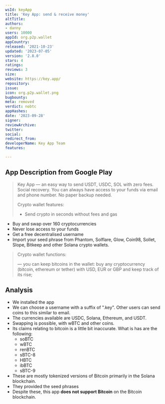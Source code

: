 ```yaml
---
wsId: keyApp
title: 'Key App: send & receive money'
altTitle: 
authors:
- danny
users: 10000
appId: org.p2p.wallet
appCountry: 
released: '2021-10-23'
updated: '2023-07-05'
version: '2.8.0'
stars: 4
ratings: 
reviews: 3
size: 
website: https://key.app/
repository: 
issue: 
icon: org.p2p.wallet.png
bugbounty: 
meta: removed
verdict: nobtc
appHashes: 
date: '2023-09-28'
signer: 
reviewArchive: 
twitter: 
social: 
redirect_from: 
developerName: Key App Team
features: 

---
```


## App Description from Google Play 

> Key App — an easy way to send USDT, USDC, SOL with zero fees.
Social recovery. You can always have access to your funds via email and phone number. No paper backup needed.
>
> Crypto wallet features:
> - Send crypto in seconds without fees and gas
- Buy and swap over 160 cryptocurrencies
- Never lose access to your funds
- Get a free decentralised username
- Import your seed phrase from Phantom, Solflare, Glow, Coin98, Sollet, Slope, Bitkeep and other Solana crypto wallets.
>
> Crypto wallet functions:
>
> — you can keep bitcoins in the wallet: buy any cryptocurrency (bitcoin, ethereum or tether) with USD, EUR or GBP and keep track of its rise;

## Analysis 

- We installed the app 
- We can choose a username with a suffix of ".key". Other users can send coins to this similar to email. 
- The currencies available are USDC, Solana, Ethereum, and USDT. 
- Swapping is possible, with wBTC and other coins. 
- Its claims relating to bitcoin is a little bit inaccurate. What is has are the following:
  - soBTC
  - wBTC
  - renBTC
  - sBTC-8
  - HBTC
  - ibBTC
  - sBTC-9 
- These are mostly tokenized versions of Bitcoin primarily in the Solana blockchain. 
- They provided the seed phrases 
- Despite these, this app **does not support Bitcoin** on the Bitcoin blockchain. 
 